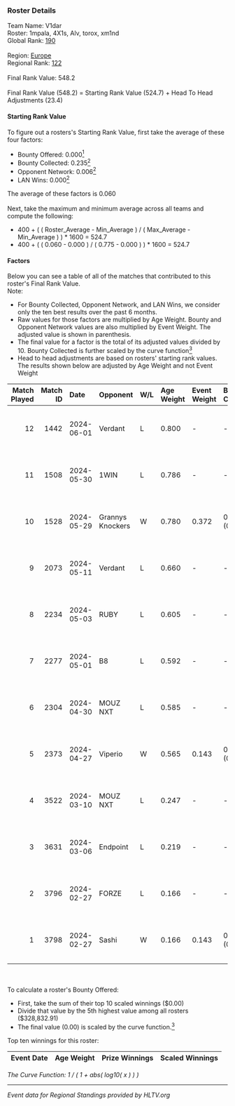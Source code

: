 ### Roster Details<br />
Team Name: V1dar<br />
Roster: 1mpala, 4X1s, Alv, torox, xm1nd<br />
Global Rank: [190](../standings_global.md)<br />
<br />
Region: [Europe]( ../standings_europe.md)<br />
Regional Rank: [122]( ../standings_europe.md)<br />
<br />
Final Rank Value:  548.2<br />
<br />
Final Rank Value (548.2) = Starting Rank Value (524.7) + Head To Head Adjustments (23.4)<br />

#### Starting Rank Value<br />
To figure out a rosters's Starting Rank Value, first take the average of these four factors:<br />
- Bounty Offered: 0.000[<sup>1</sup>](#table2)
- Bounty Collected: 0.235[<sup>2</sup>](#table1)
- Opponent Network: 0.006[<sup>2</sup>](#table1)
- LAN Wins: 0.000[<sup>2</sup>](#table1)

The average of these factors is 0.060<br />
<br />
Next, take the maximum and minimum average across all teams and compute the following:<br />
- 400 + ( ( Roster_Average - Min_Average ) / ( Max_Average - Min_Average ) ) * 1600 = 524.7
- 400 + ( ( 0.060 - 0.000 ) / ( 0.775 - 0.000 ) ) * 1600 = 524.7


#### Factors<br />
Below you can see a table of all of the matches that contributed to this roster's Final Rank Value.<br />
Note:<br />

- For Bounty Collected, Opponent Network, and LAN Wins, we consider only the ten best results over the past 6 months.
- Raw values for those factors are multiplied by Age Weight. Bounty and Opponent Network values are also multiplied by Event Weight. The adjusted value is shown in parenthesis.
- The final value for a factor is the total of its adjusted values divided by 10. Bounty Collected is further scaled by the curve function[<sup>3</sup>](#curveFunction)
- Head to head adjustments are based on rosters' starting rank values. The results shown below are adjusted by Age Weight and not Event Weight
<span id="table1"></span><br />


| Match Played | Match ID | Date       | Opponent         | W/L | Age Weight | Event Weight | Bounty Collected | Opponent Network | LAN Wins  | H2H Adj. | Roster                          |
| -: | -: | :- | :- | :- | :- | :- | :- | :- | :- | -: | :- |
|           12 |     1442 | 2024-06-01 | Verdant          | L   | 0.800      | -            | -                | -                | -         |    -2.98 | 1mpala, 4X1s, Alv, torox, xm1nd |
|           11 |     1508 | 2024-05-30 | 1WIN             | L   | 0.786      | -            | -                | -                | -         |    -1.84 | 1mpala, 4X1s, Alv, torox, xm1nd |
|           10 |     1528 | 2024-05-29 | Grannys Knockers | W   | 0.780      | 0.372        | 0.004 (0.001)    | 0.129 (0.038)    | 0 (0.000) |    19.63 | 1mpala, 4X1s, Alv, torox, xm1nd |
|            9 |     2073 | 2024-05-11 | Verdant          | L   | 0.660      | -            | -                | -                | -         |    -1.94 | 1mpala, 4X1s, Alv, torox, xm1nd |
|            8 |     2234 | 2024-05-03 | RUBY             | L   | 0.605      | -            | -                | -                | -         |    -1.92 | 1mpala, 4X1s, Alv, torox, xm1nd |
|            7 |     2277 | 2024-05-01 | B8               | L   | 0.592      | -            | -                | -                | -         |    -1.01 | 1mpala, 4X1s, Alv, torox, xm1nd |
|            6 |     2304 | 2024-04-30 | MOUZ NXT         | L   | 0.585      | -            | -                | -                | -         |    -1.06 | 1mpala, 4X1s, Alv, torox, xm1nd |
|            5 |     2373 | 2024-04-27 | Viperio          | W   | 0.565      | 0.143        | 0.002 (0.000)    | 0.038 (0.003)    | 0 (0.000) |    11.24 | 1mpala, 4X1s, Alv, torox, xm1nd |
|            4 |     3522 | 2024-03-10 | MOUZ NXT         | L   | 0.247      | -            | -                | -                | -         |    -0.40 | 1mpala, 4X1s, Alv, lom1k, torox |
|            3 |     3631 | 2024-03-06 | Endpoint         | L   | 0.219      | -            | -                | -                | -         |    -0.79 | 1mpala, 4X1s, Alv, lom1k, torox |
|            2 |     3796 | 2024-02-27 | FORZE            | L   | 0.166      | -            | -                | -                | -         |    -0.58 | 1mpala, 4X1s, Alv, lom1k, torox |
|            1 |     3798 | 2024-02-27 | Sashi            | W   | 0.166      | 0.143        | 0.187 (0.004)    | 0.973 (0.023)    | 0 (0.000) |     5.08 | 1mpala, 4X1s, Alv, lom1k, torox |

<br />
<span id="table2"></span><br />
To calculate a roster's Bounty Offered:<br />

- First, take the sum of their top 10 scaled winnings ($0.00)
- Divide that value by the 5th highest value among all rosters ($328,832.91)
- The final value (0.00) is scaled by the curve function.[<sup>3</sup>](#curveFunction)

Top ten winnings for this roster:<br />

| Event Date | Age Weight | Prize Winnings | Scaled Winnings |
| :- | -: | :- | :- |


<span id="curveFunction"></span>_The Curve Function: 1 / ( 1 + abs( log10( x ) ) )_<br />

---
_Event data for Regional Standings provided by HLTV.org_<br />
